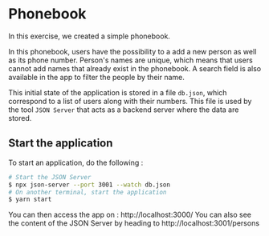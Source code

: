 # Phonebook

In this exercise, we created a simple phonebook.

In this phonebook, users have the possibility to a add a new person as well as its phone number. Person's names are unique, which means that users cannot add names that already exist in the phonebook. A search field is also available in the app to filter the people by their name.

This initial state of the application is stored in a file `db.json`, which correspond to a list of users along with their numbers. This file is used by the tool `JSON Server` that acts as a backend server where the data are stored.

## Start the application

To start an application, do the following :

```bash
# Start the JSON Server
$ npx json-server --port 3001 --watch db.json
# On another terminal, start the application
$ yarn start
```

You can then access the app on : http://localhost:3000/
You can also see the content of the JSON Server by heading to http://localhost:3001/persons